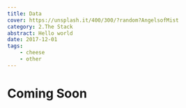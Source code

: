 ```yaml
---
title: Data
cover: https://unsplash.it/400/300/?random?AngelsofMist
category: 2.The Stack
abstract: Hello world
date: 2017-12-01
tags:
    - cheese
    - other
---
```


# Coming Soon
